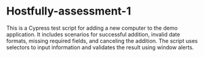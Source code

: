 # Hostfully-assessment-1
This is a Cypress test script for adding a new computer to the demo application. It includes scenarios for successful addition, invalid date formats, missing required fields, and canceling the addition. The script uses selectors to input information and validates the result using window alerts.
